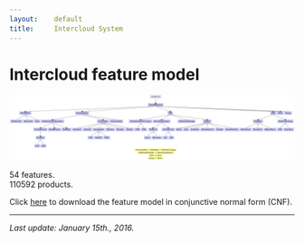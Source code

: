 ```yaml
---
layout:    default
title:     Intercloud System
---
```

# Intercloud feature model

![intercloud feature model][fmIntercloud]

54 features.  
110592 products.

Click [here][cnfIntercloud] to download the feature model in conjunctive normal form (CNF).

---

_Last update: January 15th., 2016._


[fmIntercloud]:  ../../assets/fmInterCloud.png
[cnfIntercloud]: CNF_intercloud.txt










<script>
  (function(i,s,o,g,r,a,m){i['GoogleAnalyticsObject']=r;i[r]=i[r]||function(){
  (i[r].q=i[r].q||[]).push(arguments)},i[r].l=1*new Date();a=s.createElement(o),
  m=s.getElementsByTagName(o)[0];a.async=1;a.src=g;m.parentNode.insertBefore(a,m)
  })(window,document,'script','https://www.google-analytics.com/analytics.js','ga');

  ga('create', 'UA-91211747-1', 'auto');
  ga('send', 'pageview');

</script>

